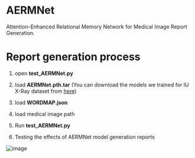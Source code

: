 # AERMNet
Attention-Enhanced Relational Memory Network for Medical Image Report Generation.

# Report generation process
1. open **test_AERMNet.py**

2. load **AERMNet.pth.tar** (You can download the models we trained for IU X-Ray dataset from [here](https://drive.google.com/file/d/1o9BYUXnZu0w9eYtgVH66Dz53hV2GnLMp/view?usp=sharing))

3. load **WORDMAP.json**

4. load medical image path

5. Run **test_AERMNet.py**

6. Testing the effects of AERMNet model generation reports

![image](https://github.com/Allenxq/AERMNet/blob/main/test.jpg)
